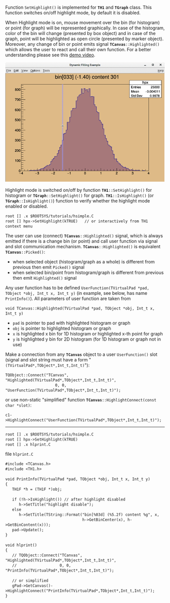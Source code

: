 Function `SetHighlight()` is implemented for **`TH1`** and **`TGraph`** class.
This function switches on/off highlight mode, by default it is disabled.

When Highlight mode is on, mouse movement over the bin (for histogram) or point (for graph)
will be represented graphically. In case of the histogram, color of the bin will change
(presented by box object) and in case of the graph, point will be highlighted as open circle
(presented by marker object). Moreover, any change of bin or point emits
signal **`TCanvas`**`::Highlighted()` which allows the user to react and call
their own function. For a better understanding please see
this [demo video](https://youtu.be/_kWh53Q87Ew).

![Highlight mode for histogram](https://raw.githubusercontent.com/musinsky/ROOTHighlight/master/hlsimple.gif)

Highlight mode is switched on/off by function **`TH1`**`::SetHighlight()` for histogram
or **`TGraph`**`::SetHighlight()` for graph. **`TH1`**`::IsHighlight()`
(or **`TGraph`**`::IsHighlight()`) function to verify whether the highlight mode
enabled or disabled.

``` {.cpp}
root [] .x $ROOTSYS/tutorials/hsimple.C
root [] hpx->SetHighlight(kTRUE)   // or interactively from TH1 context menu
```

The user can use (connect) **`TCanvas`**`::Highlighted()` signal, which is always emitted
if there is a change bin (or point) and call user function via signal and slot communication
mechanism. **`TCanvas`**`::Highlighted()` is equivalent **`TCanvas`**`::Picked()`:
* when selected object (histogram/graph as a whole) is different from previous then emit `Picked()` signal
* when selected bin/point from histogram/graph is different from previous then emit `Highlighted()` signal

Any user function has to be defined `UserFunction(TVirtualPad *pad, TObject *obj, Int_t x, Int_t y)`
(in example, see below, has name `PrintInfo()`). All parameters of user function are taken from
``` {.cpp}
void TCanvas::Highlighted(TVirtualPad *pad, TObject *obj, Int_t x, Int_t y)
```
- `pad` is pointer to pad with highlighted histogram or graph
- `obj` is pointer to highlighted histogram or graph
- `x` is highlighted x bin for 1D histogram or highlighted x-th point for graph
- `y` is highlighted y bin for 2D histogram (for 1D histogram or graph not in use)

Make a connection from any **`TCanvas`** object to a user `UserFunction()` slot (signal and slot string
must have a form "`(TVirtualPad*,TObject*,Int_t,Int_t)`"):
``` {.cpp}
TQObject::Connect("TCanvas", "Highlighted(TVirtualPad*,TObject*,Int_t,Int_t)",
                      0, 0, "UserFunction(TVirtualPad*,TObject*,Int_t,Int_t)");
```
or use non-static "simplified" function **`TCanvas`**`::HighlightConnect(const char *slot)`:
``` {.cpp}
c1->HighlightConnect("UserFunction(TVirtualPad*,TObject*,Int_t,Int_t)");
```

---

``` {.cpp}
root [] .x $ROOTSYS/tutorials/hsimple.C
root [] hpx->SetHighlight(kTRUE)
root [] .x hlprint.C
```
file `hlprint.C`
``` {.cpp}
#include <TCanvas.h>
#include <TH1.h>

void PrintInfo(TVirtualPad *pad, TObject *obj, Int_t x, Int_t y)
{
   TH1F *h = (TH1F *)obj;

   if (!h->IsHighlight()) // after highlight disabled
      h->SetTitle("highlight disable");
   else
      h->SetTitle(TString::Format("bin[%03d] (%5.2f) content %g", x,
                                  h->GetBinCenter(x), h->GetBinContent(x)));
   pad->Update();
}

void hlprint()
{
   // TQObject::Connect("TCanvas", "Highlighted(TVirtualPad*,TObject*,Int_t,Int_t)",
   //                   0, 0, "PrintInfo(TVirtualPad*,TObject*,Int_t,Int_t)");

   // or simplified
   gPad->GetCanvas()->HighlightConnect("PrintInfo(TVirtualPad*,TObject*,Int_t,Int_t)");
}
```
